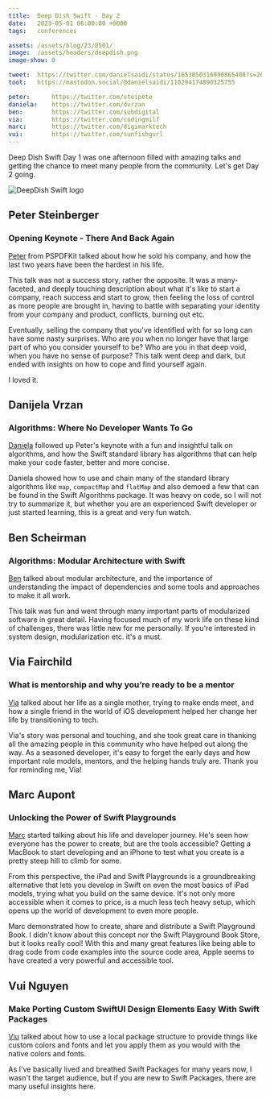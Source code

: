 ```yaml
---
title:  Deep Dish Swift - Day 2
date:   2023-05-01 06:00:00 +0000
tags:   conferences

assets: /assets/blog/23/0501/
image:  /assets/headers/deepdish.png
image-show: 0

tweet:  https://twitter.com/danielsaidi/status/1653050316990865408?s=20
toot:   https://mastodon.social/@danielsaidi/110294174890325755

peter:      https://twitter.com/steipete
daniela:    https://twitter.com/dvrzan
ben:        https://twitter.com/subdigital
via:        https://twitter.com/codingmilf
marc:       https://twitter.com/digimarktech
vui:        https://twitter.com/sunfishgurl
---
```


Deep Dish Swift Day 1 was one afternoon filled with amazing talks and getting the chance to meet many people from the community. Let's get Day 2 going.

![DeepDish Swift logo]({{page.image}})


## Peter Steinberger

### Opening Keynote - There And Back Again

[Peter]({{page.peter}}) from PSPDFKit talked about how he sold his company, and how the last two years have been the hardest in his life.

This talk was not a success story, rather the opposite. It was a many-faceted, and deeply touching description about what it's like to start a company, reach success and start to grow, then feeling the loss of control as more people are brought in, having to battle with separating your identity from your company and product, conflicts, burning out etc. 

Eventually, selling the company that you've identified with for so long can have some nasty surprises. Who are you when no longer have that large part of who you consider yourself to be? Who are you in that deep void, when you have no sense of purpose? This talk went deep and dark, but ended with insights on how to cope and find yourself again.

I loved it.


## Danijela Vrzan

### Algorithms: Where No Developer Wants To Go

[Daniela]({{page.daniela}}) followed up Peter's keynote with a fun and insightful talk on algorithms, and how the Swift standard library has algorithms that can help make your code faster, better and more concise.

Daniela showed how to use and chain many of the standard library algorithms like `map`, `compactMap` and `flatMap` and also demoed a few that can be found in the Swift Algorithms package. It was heavy on code, so I will not try to summarize it, but whether you are an experienced Swift developer or just started learning, this is a great and very fun watch.


## Ben Scheirman

### Algorithms: Modular Architecture with Swift

[Ben]({{page.ben}}) talked about modular architecture, and the importance of understanding the impact of dependencies and some tools and approaches to make it all work.

This talk was fun and went through many important parts of modularized software in great detail. Having focused much of my work life on these kind of challenges, there was little new for me personally. If you're interested in system design, modularization etc. it's a must.



## Via Fairchild

### What is mentorship and why you’re ready to be a mentor

[Via]({{page.via}}) talked about her life as a single mother, trying to make ends meet, and how a single friend in the world of iOS development helped her change her life by transitioning to tech.

Via's story was personal and touching, and she took great care in thanking all the amazing people in this community who have helped out along the way. As a seasoned developer, it's easy to forget the early days and how important role models, mentors, and the helping hands truly are. Thank you for reminding me, Via!



## Marc Aupont

### Unlocking the Power of Swift Playgrounds

[Marc]({{page.marc}}) started talking about his life and developer journey. He's seen how everyone has the power to create, but are the tools accessible? Getting a MacBook to start developing and an iPhone to test what you create is a pretty steep hill to climb for some.

From this perspective, the iPad and Swift Playgrounds is a groundbreaking alternative that lets you develop in Swift on even the most basics of iPad models, trying what you build on the same device. It's not only more accessible when it comes to price, is a much less tech heavy setup, which opens up the world of development to even more people.

Marc demonstrated how to create, share and distribute a Swift Playground Book. I didn't know about this concept nor the Swift Playground Book Store, but it looks really cool! With this and many great features like being able to drag code from code examples into the source code area, Apple seems to have created a very powerful and accessible tool.



## Vui Nguyen

### Make Porting Custom SwiftUI Design Elements Easy With Swift Packages

[Viu]({{page.viu}}) talked about how to use a local package structure to provide things like custom colors and fonts and let you apply them as you would with the native colors and fonts. 

As I've basically lived and breathed Swift Packages for many years now, I wasn't the target audience, but if you are new to Swift Packages, there are many useful insights here.